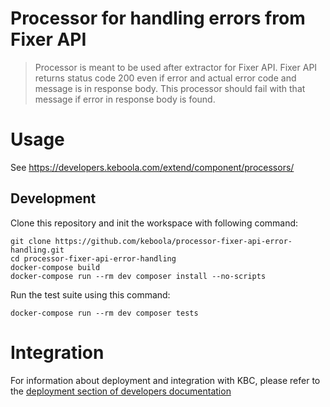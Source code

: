 # Processor for handling errors from Fixer API

> Processor is meant to be used after extractor for Fixer API. Fixer API returns status code 200 even if error and actual error code and message is in response body. This processor should fail with that message if error in response body is found.

# Usage

See https://developers.keboola.com/extend/component/processors/

## Development
 
Clone this repository and init the workspace with following command:

```
git clone https://github.com/keboola/processor-fixer-api-error-handling.git
cd processor-fixer-api-error-handling
docker-compose build
docker-compose run --rm dev composer install --no-scripts
```

Run the test suite using this command:

```
docker-compose run --rm dev composer tests
```
 
# Integration

For information about deployment and integration with KBC, please refer to the [deployment section of developers documentation](https://developers.keboola.com/extend/component/deployment/) 
